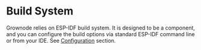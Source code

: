 
# Build System

Grownode relies on ESP-IDF build system. It is designed to be a component, and you can configure the build options via standard ESP-IDF command line or from your IDE. See [Configuration](/grownode/workflow/#configure-your-project) section.
